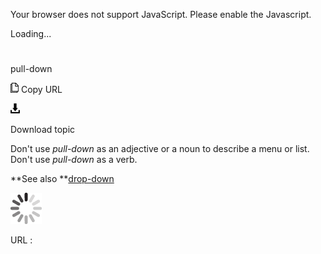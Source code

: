 Your browser does not support JavaScript. Please enable the Javascript.

Loading...

# 

pull-down

![Copy URL](media/pull-down/Copy.png)
Copy URL

![Download](media/pull-down/Download.png)

Download topic

Don't use *pull-down* as an adjective or a noun to describe a menu or list. Don't use *pull-down* as a verb. 

**See also **[drop-down](https://worldready.cloudapp.net/Styleguide/Read?id=2700&topicid=28800)

![In progress](media/pull-down/activity-large.gif)

URL :
